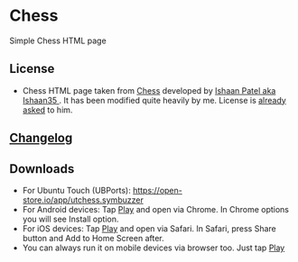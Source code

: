 # Chess
Simple Chess HTML page

## License
- Chess HTML page taken from [Chess](https://github.com/Ishaan35/Chess) developed by [Ishaan Patel aka Ishaan35 ](https://github.com/Ishaan35). It has been modified quite heavily by me. License is [already asked](https://github.com/Ishaan35/Chess/issues/2) to him.

## [Changelog](https://github.com/symbuzzer/Chess/blob/main/CHANGELOG.md)

## Downloads
- For Ubuntu Touch (UBPorts): https://open-store.io/app/utchess.symbuzzer
- For Android devices: Tap [Play](https://symbuzzer.github.io/Chess/) and open via Chrome. In Chrome options you will see Install option.
- For iOS devices: Tap [Play](https://symbuzzer.github.io/Chess/) and open via Safari. In Safari, press Share button and Add to Home Screen after.
- You can always run it on mobile devices via browser too. Just tap [Play](https://symbuzzer.github.io/Chess/)
